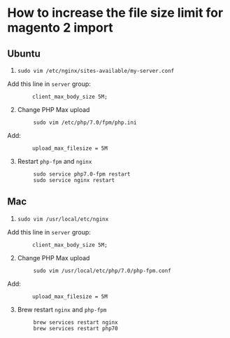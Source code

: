 # How to increase the file size limit for magento 2 import

## Ubuntu

1. `sudo vim /etc/nginx/sites-available/my-server.conf`

Add this line in `server` group:

            client_max_body_size 5M;

2. Change PHP Max upload

            sudo vim /etc/php/7.0/fpm/php.ini 


Add:

            upload_max_filesize = 5M

3. Restart `php-fpm` and `nginx`

            sudo service php7.0-fpm restart
            sudo service nginx restart

## Mac


1. `sudo vim /usr/local/etc/nginx`

Add this line in `server` group:

            client_max_body_size 5M;

2. Change PHP Max upload

            sudo vim /usr/local/etc/php/7.0/php-fpm.conf 


Add:

            upload_max_filesize = 5M

3. Brew restart `nginx` and `php-fpm`

            brew services restart nginx
            brew services restart php70

